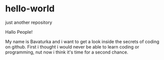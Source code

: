 # hello-world
just another repository

Hallo People!

My name is Bavaturka and i want to get a look inside the secrets of coding on github.
First i thought i would never be able to learn coding or programming, nut now i think it's time for a second chance.
